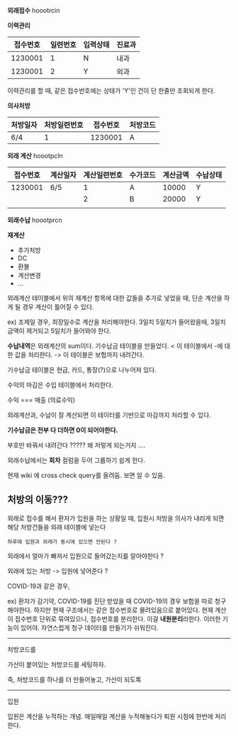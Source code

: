 
**외래접수**  hoootrcin

**이력관리**

| 접수번호    | 일련번호 | 입력상태 | 진료과 |
| ------- | ---- | ---- | --- |
| 1230001 | 1    | N    | 내과  |
| 1230001 | 2    | Y    | 외과  |
이력관리를 할 때, 같은 접수번호에는 상태가 'Y'인 건이 단 한줄만 조회되게 한다. 


**의사처방**

| 처방일자 | 처방일련번호 | 접수번호    | 처방코드 |
| ---- | ------ | ------- | ---- |
| 6/4  | 1      | 1230001 | A    |

**외래 계산**  hoootpcln

| 접수번호 | 계산일자 | 계산일련번호 | 수가코드 | 계산금액 | 수납상태 |
| -------- | -------- | ------------ | -------- | -------- | -------- |
| 1230001  | 6/5      | 1            | A        | 10000    | Y        |
|          |          | 2            | B        | 20000    | Y        |
|          |          |              |          |          |          |

**외래수납** hoootprcn



**재계산**
- 추가처방
- DC
- 환불
- 계산변경
- ...

외래계산 테이블에서 위의 재계산 항목에 대한 값들을 추가로 넣었을 때, 단순 계산을 하게 될 경우 계산이 틀어질 수 있다. 

ex) 조제일 경우, 최장일수로 계산을 처리해야한다. 3일치 5일치가 들어왔을때, 3일치 금액이 제거되고 5일치가 들어와야 한다. 


**수납내역**은 외래계산의 sum이다. 
기수납금 테이블을 만들었다. < 이 테이블에서 -에 대한 값을 처리한다. -> 이 테이블은 보험까지 내려간다. 

기수납금 테이블은 현급, 카드, 통장(?)으로 나누어져 있다.

수익의 마감은 수입 테이블에서 처리한다. 

수익 === 매출 (의료수익)

외래계산과, 수납이 잘 계산되면 이 테이터를 기반으로 마감까지 처리할 수 있다. 

**기수납금은 전부 다 더하면 0이 되어야한다.** 

부호만 바꿔서 내려간다 ?????
왜 저렇게 되는거지 ....

외래수납에서는 **회차** 컬럼을 두어 그룹하기 쉽게 한다. 


현재 wiki 에 cross check query를 올려둠. 보면 알 수 있음. 



## 처방의 이동??? 

외래로 접수를 해서 환자가 입원을 하는 상황일 때, 입원시 처방을 의사가 내리게 되면 해당 처방건들을 외래 테이블에 넣는다 

`하루에 입원과 외래가 동시에 있으면 안된다 ?`

외래에서 얼마가 빠져서 입원으로 들어갔는지를 알아야한다 ? 

외래에 있는 처방 -> 입원에 넣어준다 ?

COVID-19과 같은 경우, 

ex) 환자가 감기약, COVID-19를 진단 받았을 때 COVID-19의 경우 보험을 따로 청구해야한다. 
하지만 현재 구조에서는 같은 접수번호로 물려있음으로 붙어있다. 
현재 계산이 접수번호 단위로 묶여있으니, 접수번호를 분리한다. 이걸 **내원분리**라한다. 이러한 기능이 있어야. 자연스럽게 청구 데이터를 만들기가 쉬워진다. 


---

처방코드를 

가산이 붙어있는 처방코드를 세팅하자. 

즉, 처방코드를 하나를 더 만들어놓고, 가산이 되도록 








---
입원 

입원은 계산을 누적하는 개념. 매일매일 계산을 누적해놓다가 퇴원 시점에 한번에 처리한다. 



